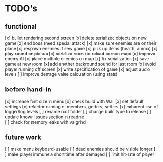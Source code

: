# TODO's

## functional 

[x] bullet rendering second screen
[x] delete serialized objects on new game
[x] end boss (need special attack)
[x] make sure enemies are on their place
[x] respawn enemies if new game
[x] pick up items (health, ammo)
[x] play sound on pickup
[x] serialize room (to reload correct map)
[x] improve enemy AI
[x] place multiple enemies on map
[x] fix serialization
[x] save game at new room
[x] add another backround sound for last room
[x] avoid player running off screen
[x] write specification of game
[x] adjust audio levels
[ ] improve demage value calculation (using stats)


## before hand-in

[x] increase font size in menu
[x] check build with Wall
[x] set default settings
[x] refactor naming of members, getters, setters
[x] coharent use of logger/log levels
[ ] rename root folder
[ ] change build type to release
[ ] update known issues section in readme  
[ ] check for memory leaks with valgrind


## future work

[ ] make menu keyboard-usable
[ ] dead enemies should be visible longer
[ ] make player immune a short time after demaged
[ ] limit hit-rate of player
